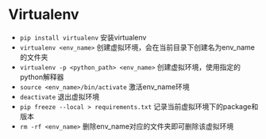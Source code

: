# Virtualenv

* `pip install virtualenv` 安装virtualenv
* `virtualenv <env_name>` 创建虚拟环境，会在当前目录下创建名为env_name的文件夹
* `virtualenv -p <python_path> <env_name>` 创建虚拟环境，使用指定的python解释器
* `source <env_name>/bin/activate` 激活env_name环境
* `deactivate` 退出虚拟环境
* `pip freeze --local > requirements.txt` 记录当前虚拟环境下的package和版本
* `rm -rf <env_name>` 删除env_name对应的文件夹即可删除该虚拟环境
